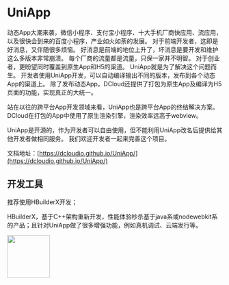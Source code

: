 UniApp
===

动态App大潮来袭，微信小程序、支付宝小程序、十大手机厂商快应用、流应用，以及很快会到来的百度小程序，产业如火如荼的发展。
对于前端开发者，这即是好消息，又伴随很多烦恼。
好消息是前端的地位上升了，坏消息是要开发和维护这么多版本非常崩溃。
每个厂商的流量都是流量，只保一家并不明智。
对于创业者，更盼望同时覆盖到原生App和H5的渠道。
UniApp就是为了解决这个问题而生。
开发者使用UniApp开发，可以自动编译输出不同的版本，发布到各个动态App的渠道上。
除了发布动态App，DCloud还提供了打包为原生App及编译为H5页面的功能，实现真正的大统一。

站在以往的跨平台App开发领域来看，UniApp也是跨平台App的终结解决方案。
DCloud在打包的App中使用了原生渲染引擎，渲染效率远高于webview。

UniApp是开源的，作为开发者可以自由使用，但不能利用UniApp改名后提供给其他开发者做相同服务。
我们欢迎开发者一起来完善这个项目。

文档地址：[https://dcloudio.github.io/UniApp/](https://dcloudio.github.io/UniApp/)


开发工具
-------

推荐使用HBuilderX开发；

HBuilderX，基于C++架构重新开发，性能体验秒杀基于java系或nodewebkit系的产品；且针对UniApp做了很多增强功能，例如真机调试、云端发行等。

<a href="http://www.dcloud.io/" target="_blank">
<img src="http://img.cdn.qiniu.dcloud.net.cn/image/logo/hbuilderx.png" width="100" />
</a>

